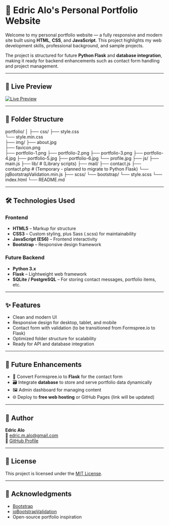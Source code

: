 # 🌟 Edric Alo's Personal Portfolio Website

Welcome to my personal portfolio website — a fully responsive and modern site built using **HTML**, **CSS**, and **JavaScript**. This project highlights my web development skills, professional background, and sample projects.

The project is structured for future **Python Flask** and **database integration**, making it ready for backend enhancements such as contact form handling and project management.

-----

## 🔗 Live Preview

[![Live Preview](https://img.shields.io/badge/View-Live--Demo-brightgreen?style=for-the-badge&logo=google-chrome)](https://drice24.github.io/ema-portfolio/)

-----

## 📁 Folder Structure

portfolio/ 
│ ├── css/ 
    ├── style.css  
    └── style.min.css  
├── img/ 
    ├── about.jpg  
    ├── favicon.png  
    ├── portfolio-1.png 
    ├── portfolio-2.png 
    ├── portfolio-3.png 
    ├── portfolio-4.jpg 
    ├── portfolio-5.jpg 
    ├── portfolio-6.jpg 
    └── profile.jpg 
├── js/ 
    ├── main.js 
├── lib/        # (Library scripts) 
├── mail/ 
    ├── contact.js 
    ├── contact.php    # (Temporary - planned to migrate to Python Flask) 
    └── jqBootstrapValidation.min.js 
├── scss/ 
    └── bootstrap/ 
    └── style.scss 
└── index.html
└── README.md

-----

## 🛠️ Technologies Used

### Frontend
- **HTML5** – Markup for structure
- **CSS3** – Custom styling, plus Sass (.scss) for maintainability
- **JavaScript (ES6)** – Frontend interactivity
- **Bootstrap** – Responsive design framework

### Future Backend
- **Python 3.x**
- **Flask** – Lightweight web framework
- **SQLite / PostgreSQL** – For storing contact messages, portfolio items, etc.

-----

## ✨ Features

- Clean and modern UI
- Responsive design for desktop, tablet, and mobile
- Contact form with validation (to be transitioned from Formspree.io to Flask)
- Optimized folder structure for scalability
- Ready for API and database integration

---

## 🚧 Future Enhancements

- 🔁 Convert Formspree.io to **Flask** for the contact form
- 🗃️ Integrate **database** to store and serve portfolio data dynamically
- 🖼️ Admin dashboard for managing content
- 🌐 Deploy to **free web hosting** or GitHub Pages (link will be updated)

---

## 👤 Author

**Edric Alo**  
📧 [edric.m.alo@gmail.com](mailto:edric.m.alo@gmail.com)  
📂 [GitHub Profile](https://github.com/Drice24)

---

## 📄 License

This project is licensed under the [MIT License](./LICENSE).

---

## 🙏 Acknowledgments

- [Bootstrap](https://getbootstrap.com/)
- [jqBootstrapValidation](https://react-bootstrap.github.io/)
- Open-source portfolio inspiration

